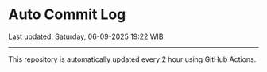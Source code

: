 # Auto Commit Log

Last updated: Saturday, 06-09-2025 19:22 WIB

---

This repository is automatically updated every 2 hour using GitHub Actions.
